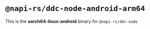 # `@napi-rs/ddc-node-android-arm64`

This is the **aarch64-linux-android** binary for `@napi-rs/ddc-node`

